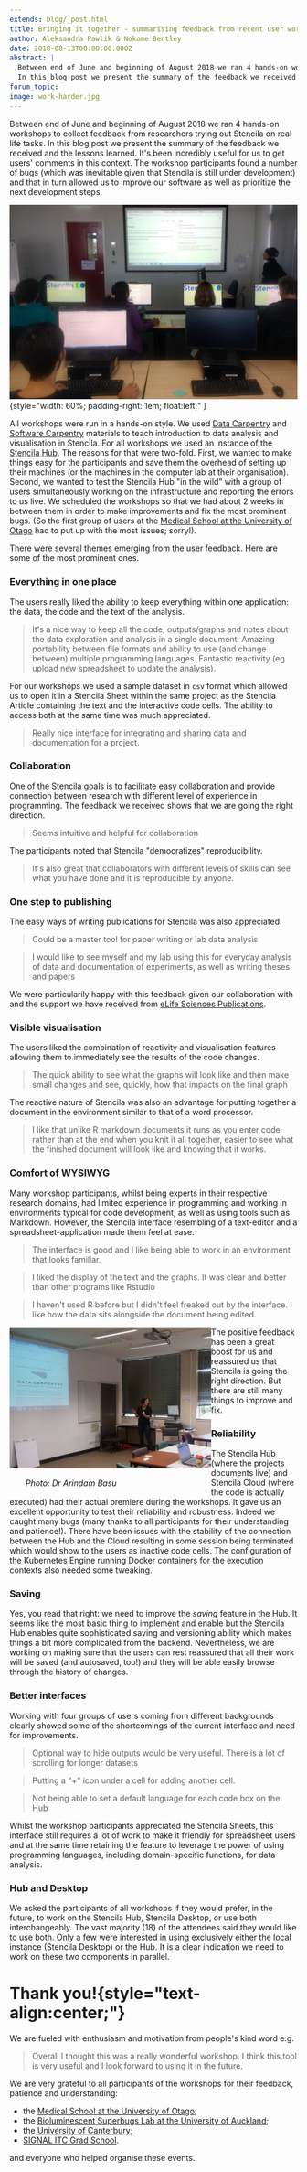 ```yaml
---
extends: blog/_post.html
title: Bringing it together - summarising feedback from recent user workshops
author: Aleksandra Pawlik & Nokome Bentley
date: 2018-08-13T00:00:00.000Z
abstract: |
  Between end of June and beginning of August 2018 we ran 4 hands-on workshops to collect feedback from researchers trying out Stencila on real life tasks.
  In this blog post we present the summary of the feedback we received and the lessons learned.
forum_topic:
image: work-harder.jpg
---
```


Between end of June and beginning of August 2018 we ran 4 hands-on workshops to collect feedback from researchers trying out Stencila on real life tasks. In this blog post
we present the summary of the feedback we received and the lessons learned. It's been incredibly useful for us to get users' comments in this context. The workshop participants found a number of bugs (which was inevitable given that Stencila is still under development) and that in turn allowed us to improve our software as well as prioritize the next development steps.

![Workshop at the University of Otago](uotago-workshop.jpg)
{style="width: 60%; padding-right: 1em; float:left;" }

All workshops were run in a hands-on style. We used [Data Carpentry](https://datacarpentry.org/) and [Software Carpentry](https://software-carpentry.org/) materials
to teach introduction to data analysis and visualisation in Stencila. For all workshops we used an instance of the [Stencila Hub](https://github.com/stencila/hub). The reasons for that were two-fold. First, we wanted to make things easy for the participants and save them the overhead of setting up their machines (or the machines
in the computer lab at their organisation). Second, we wanted to test the Stencila Hub "in the wild" with a group of users simultaneously working on the infrastructure
and reporting the errors to us live. We scheduled the workshops so that we had about 2 weeks in between them in order to make improvements and fix the most
prominent bugs. (So the first group of users at the [Medical School at the University of Otago](https://stenci.la/blog/2018-07-02-workshop-otago-university) had to put up with the most issues; sorry!).

There were several themes emerging from the user feedback. Here are some of the most prominent ones.

### Everything in one place

The users really liked the ability to keep everything within one application: the data, the code and the text of the analysis.

> It's a nice way to keep all the code, outputs/graphs and notes about the data exploration and analysis in a single document. Amazing portability between file formats and ability to use (and change between) multiple programming languages. Fantastic reactivity (eg upload new spreadsheet to update the analysis).

For our workshops we used a sample dataset in `csv` format which allowed us to open it in a Stencila Sheet within the same project as the Stencila
Article containing the text and the interactive code cells. The ability to access both at the same time was much appreciated.

> Really nice interface for integrating and sharing data and documentation for a project.

### Collaboration

One of the Stencila goals is to facilitate easy collaboration and provide connection between research with different level of experience in programming. The feedback
we received shows that we are going the right direction.

> Seems intuitive and helpful for collaboration

The participants noted that Stencila "democratizes" reproducibility.

> It's also great that collaborators with different levels of skills can see what you have done and it is reproducible by anyone.

### One step to publishing

The easy ways of writing publications for Stencila was also appreciated.

> Could be a master tool for paper writing or lab data analysis

> I would like to see myself and my lab using this for everyday analysis of data and documentation of experiments, as well as writing theses and papers

We were particularily happy with this feedback given our collaboration with and the support we have received from
[eLife Sciences Publications](https://elifesciences.org/labs/c496b8bb/stencila-an-office-suite-for-reproducible-research).

### Visible visualisation

The users liked the combination of reactivity and visualisation features allowing them to immediately see the results of the code changes.

> The quick ability to see what the graphs will look like and then make small changes and see, quickly, how that impacts on the final graph

The reactive nature of Stencila was also an advantage for putting together a document in the environment similar to that of a word processor.

> I like that unlike R markdown documents it runs as you enter code rather than at the end when you knit it all together, easier to see what the finished document will look like and knowing that it works.

### Comfort of WYSIWYG

Many workshop participants, whilst being experts in their respective research domains, had limited experience in programming and working in environments
typical for code development, as well as using tools such as Markdown. However, the Stencila interface resembling of a text-editor and a spreadsheet-application
made them feel at ease.

> The interface is good and I like being able to work in an environment that looks familiar.

> I liked the display of the text and the graphs. It was clear and better than other programs like Rstudio

> I haven't used R before but I didn't feel freaked out by the interface. I like how the data sits alongside the document being edited.

<div style="width: 70%;  float:left;">

<img src="uc-workshop.jpg" alt="Workshop at the University of Canterbury" title="University of Canterbury workshop" >
<p style="padding-left: 2em;"> <em>Photo: Dr Arindam Basu</em></p>

</div>

The positive feedback has been a great boost for us and reassured us that Stencila is going the right direction. But there are still many things to improve and fix.

### Reliability

The Stencila Hub (where the projects documents live) and Stencila Cloud (where the code is actually executed) had their actual premiere during the workshops. It gave us an excellent opportunity to test their
reliability and robustness. Indeed we caught many bugs (many thanks to all participants for their understanding and patience!). There have been issues with
the stability of the connection between the Hub and the Cloud resulting in some session being terminated which would show to the users as inactive code cells.
The configuration of the Kubernetes Engine running Docker containers for the execution contexts also needed some tweaking.

### Saving

Yes, you read that right: we need to improve the _saving_ feature in the Hub. It seems like the most basic thing to implement and enable but the Stencila Hub
enables quite sophisticated saving and versioning ability which makes things a bit more complicated from the backend. Nevertheless, we are working on
making sure that the users can rest reassured that all their work will be saved (and autosaved, too!) and they will be able easily browse through the history of
changes.

### Better interfaces

Working with four groups of users coming from different backgrounds clearly showed some of the shortcomings of the current interface and need for improvements.

> Optional way to hide outputs would be very useful. There is a lot of scrolling for longer datasets

> Putting a "+" icon under a cell for adding another cell.

> Not being able to set a default language for each code box on the Hub

Whilst the workshop participants appreciated the Stencila Sheets, this interface still requires a lot of work to make it friendly for spreadsheet users and at the
same time retaining the feature to leverage the power of using programming languages, including domain-specific functions, for data analysis.

### Hub and Desktop

We asked the participants of all workshops if they would prefer, in the future, to work on the Stencila Hub, Stencila Desktop, or use both interchangeably. The vast majority (18) of the attendees said they would like to use both. Only a few were interested in using exclusively either the local instance (Stencila Desktop) or the Hub. It is a clear indication we need to work on these two components in parallel.

# Thank you!{style="text-align:center;"}

We are fueled with enthusiasm and motivation from people's kind word e.g.

> Overall I thought this was a really wonderful workshop. I think this tool is very useful and I look forward to using it in the future.

We are very grateful to all participants of the workshops for their feedback, patience and understanding:

- the [Medical School at the University of Otago](https://stenci.la/blog/2018-07-02-workshop-otago-university);
- the [Bioluminescent Superbugs Lab at the University of Auckland](https://stenci.la/blog/2018-07-20-workshop-superbugs/);
- the [University of Canterbury](https://stenci.la/blog/2018-07-uni-canterbury/);
- [SIGNAL ITC Grad School](https://stenci.la/blog/2018-08-signal/).

and everyone who helped organise these events.

